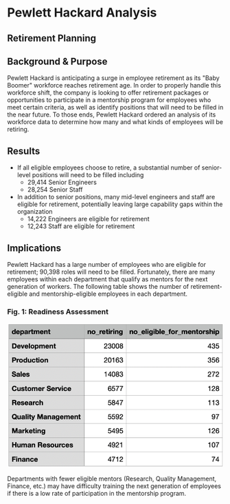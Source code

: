 # Pewlett Hackard Analysis
## Retirement Planning

## Background & Purpose

Pewlett Hackard is anticipating a surge in employee retirement as its "Baby Boomer" workforce reaches retirement age. In order to properly handle this workforce shift, the company is looking to offer retirement packages or opportunities to participate in a mentorship program for employees who meet certain criteria, as well as identify positions that will need to be filled in the near future. To those ends, Pewlett Hackard ordered an analysis of its workforce data to determine how many and what kinds of employees will be retiring.

## Results

- If all eligible employees choose to retire, a substantial number of senior-level positions will need to be filled including
  - 29,414 Senior Engineers
  - 28,254 Senior Staff
- In addition to senior positions, many mid-level engineers and staff are eligible for retirement, potentially leaving large capability gaps within the organization
  - 14,222 Engineers are eligible for retirement
  - 12,243 Staff are eligible for retirement

## Implications

Pewlett Hackard has a large number of employees who are eligible for retirement; 90,398 roles will need to be filled. Fortunately, there are many employees within each department that qualify as mentors for the next generation of workers. The following table shows the number of retirement-eligible and mentorship-eligible employees in each department.

### Fig. 1: Readiness Assessment

![Readiness Assessment](https://github.com/amberteets/Pewlett-Hackard-Analysis/blob/main/Data/PH_Readiness_Assessment.png)

Departments with fewer eligible mentors (Research, Quality Management, Finance, etc.) may have difficulty training the next generation of employees if there is a low rate of participation in the mentorship program.
